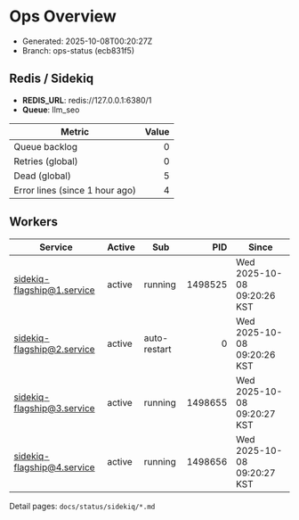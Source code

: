 # Ops Overview

- Generated: 2025-10-08T00:20:27Z
- Branch: ops-status (ecb831f5)

## Redis / Sidekiq
- **REDIS_URL**: redis://127.0.0.1:6380/1
- **Queue**: llm_seo

| Metric | Value |
|---|---:|
| Queue backlog | 0 |
| Retries (global) | 0 |
| Dead (global) | 5 |
| Error lines (since 1 hour ago) | 4 |

## Workers
| Service | Active | Sub | PID | Since |
|---|---|---|---:|---|
| sidekiq-flagship@1.service | active | running | 1498525 | Wed 2025-10-08 09:20:26 KST |
| sidekiq-flagship@2.service | active | auto-restart | 0 | Wed 2025-10-08 09:20:26 KST |
| sidekiq-flagship@3.service | active | running | 1498655 | Wed 2025-10-08 09:20:27 KST |
| sidekiq-flagship@4.service | active | running | 1498656 | Wed 2025-10-08 09:20:27 KST |

Detail pages: `docs/status/sidekiq/*.md`
